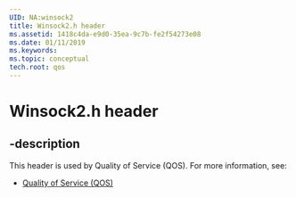 ```yaml
---
UID: NA:winsock2
title: Winsock2.h header
ms.assetid: 1418c4da-e9d0-35ea-9c7b-fe2f54273e08
ms.date: 01/11/2019
ms.keywords: 
ms.topic: conceptual
tech.root: qos
---
```


# Winsock2.h header


## -description


This header is used by Quality of Service (QOS). For more information, see:

- [Quality of Service (QOS)](../_qos/index.md)

